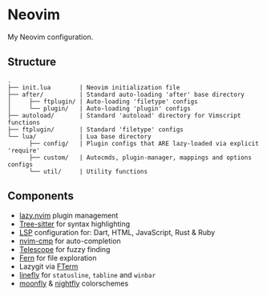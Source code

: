 Neovim
======

My Neovim configuration.

Structure
---------

```
.
├── init.lua        | Neovim initialization file
├── after/          | Standard auto-loading 'after' base directory
│     ├── ftplugin/ | Auto-loading 'filetype' configs
│     └── plugin/   | Auto-loading 'plugin' configs
├── autoload/       | Standard 'autoload' directory for Vimscript functions
├── ftplugin/       | Standard 'filetype' configs
└── lua/            | Lua base directory
      ├── config/   | Plugin configs that ARE lazy-loaded via explicit 'require'
      ├── custom/   | Autocmds, plugin-manager, mappings and options configs
      └── util/     | Utility functions
```

Components
----------

- [lazy.nvim](https://github.com/folke/lazy.nvim) plugin management
- [Tree-sitter](https://github.com/nvim-treesitter/nvim-treesitter) for syntax highlighting
- [LSP](https://github.com/neovim/nvim-lspconfig) configuration for: Dart, HTML, JavaScript, Rust & Ruby
- [nvim-cmp](https://github.com/hrsh7th/nvim-cmp) for auto-completion
- [Telescope](https://github.com/nvim-telescope/telescope.nvim) for fuzzy finding
- [Fern](https://github.com/lambdalisue/fern.vim) for file exploration
- Lazygit via [FTerm](https://github.com/numtostr/FTerm.nvim)
- [linefly](https://github.com/bluz71/nvim-linefly) for `statusline`, `tabline` and `winbar`
- [moonfly](https://github.com/bluz71/vim-moonfly-colors) & [nightfly](https://github.com/bluz71/vim-nightfly-colors) colorschemes
